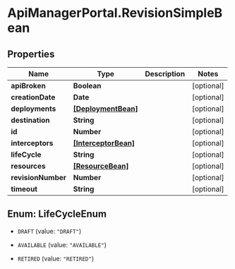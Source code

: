 # ApiManagerPortal.RevisionSimpleBean

## Properties
Name | Type | Description | Notes
------------ | ------------- | ------------- | -------------
**apiBroken** | **Boolean** |  | [optional] 
**creationDate** | **Date** |  | [optional] 
**deployments** | [**[DeploymentBean]**](DeploymentBean.md) |  | [optional] 
**destination** | **String** |  | [optional] 
**id** | **Number** |  | [optional] 
**interceptors** | [**[InterceptorBean]**](InterceptorBean.md) |  | [optional] 
**lifeCycle** | **String** |  | [optional] 
**resources** | [**[ResourceBean]**](ResourceBean.md) |  | [optional] 
**revisionNumber** | **Number** |  | [optional] 
**timeout** | **String** |  | [optional] 


<a name="LifeCycleEnum"></a>
## Enum: LifeCycleEnum


* `DRAFT` (value: `"DRAFT"`)

* `AVAILABLE` (value: `"AVAILABLE"`)

* `RETIRED` (value: `"RETIRED"`)




